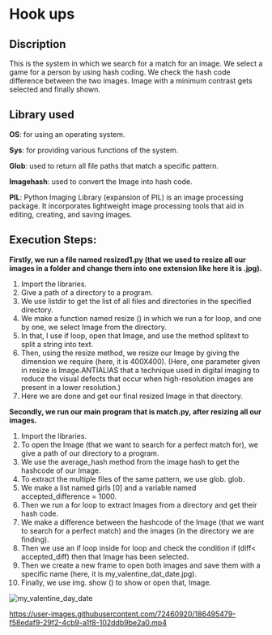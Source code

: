# Hook ups

## Discription

This is the system in which we search for a match for an image. We select a game for a person by using hash coding. We check the hash code difference between the two images. Image with a minimum contrast gets selected and finally shown.

##  Library used

**OS**: for using an operating system.

**Sys**: for providing various functions of the system.

**Glob**: used to return all file paths that match a specific pattern.

**Imagehash**: used to convert the Image into hash code.

**PIL**: Python Imaging Library (expansion of PIL) is an image processing package. It incorporates lightweight image processing tools that aid in editing, creating, and saving images.

## Execution Steps:


**Firstly, we run a file named resized1.py (that we used to resize all our images in a folder and change them into one extension like here it is .jpg).**

1.	Import the libraries.
2.	Give a path of a directory to a program.
3.	We use listdir to get the list of all files and directories in the specified directory.
4.	We make a function named resize () in which we run a for loop, and one by one, we select Image from the directory.
5.	In that, I use if loop, open that Image, and use the method splitext to split a string into text.
6.	Then, using the resize method, we resize our Image by giving the dimension we require (here, it is 400X400). (Here, one parameter given in resize is Image.ANTIALIAS that a technique used in digital imaging to reduce the visual defects that occur when high-resolution images are present in a lower resolution.)
7.	Here we are done and get our final resized Image in that directory.

**Secondly, we run our main program that is match.py, after resizing all our images.**

1.	Import the libraries.
2.	To open the Image (that we want to search for a perfect match for), we give a path of our directory to a program.
3.	We use the average_hash method from the image hash to get the hashcode of our Image.
4.	To extract the multiple files of the same pattern, we use glob. glob.
5.	We make a list named girls [0] and a variable named accepted_difference = 1000.
6.	Then we run a for loop to extract Images from a directory and get their hash code.
7.	We make a difference between the hashcode of the Image (that we want to search for a perfect match) and the images (in the directory we are finding).
8.	Then we use an if loop inside for loop and check the condition if (diff< accepted_diff) then that Image has been selected.
9.	Then we create a new frame to open both images and save them with a specific name (here, it is my_valentine_dat_date.jpg).
10.	Finally, we use img. show () to show or open that, Image.





![my_valentine_day_date](https://user-images.githubusercontent.com/72460920/186495450-8e497f54-d9a3-46d8-aa24-6751197ce564.jpg)





https://user-images.githubusercontent.com/72460920/186495479-f58edaf9-29f2-4cb9-a1f8-102ddb9be2a0.mp4




